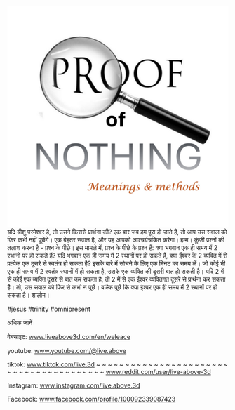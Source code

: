 ![Video cover image](../cover.jpg)
यदि यीशु परमेश्वर है, तो उसने किससे प्रार्थना की?
एक बार जब हम पूरा हो जाते हैं, तो आप उस सवाल को फिर कभी नहीं पूछेंगे।
एक बेहतर सवाल है, और यह आपको आश्चर्यचकित करेगा।
हम्म।
कुंजी प्रश्नों की तलाश करना है - प्रश्न के पीछे।
इस मामले में, प्रश्न के पीछे के प्रश्न हैं:
क्या भगवान एक ही समय में 2 स्थानों पर हो सकते हैं?
यदि भगवान एक ही समय में 2 स्थानों पर हो सकते हैं,
क्या ईश्वर के 2 व्यक्ति में से प्रत्येक एक दूसरे से स्वतंत्र हो सकता है?
इसके बारे में सोचने के लिए एक मिनट का समय लें।
जो कोई भी एक ही समय में 2 स्वतंत्र स्थानों में हो सकता है, उसके एक व्यक्ति की दूसरी बात हो सकती है।
यदि 2 में से कोई एक व्यक्ति दूसरे से बात कर सकता है, तो 2 में से एक ईश्वर व्यक्तिगत दूसरे से प्रार्थना कर सकता है।
तो, उस सवाल को फिर से कभी न पूछें।
बल्कि पूछें कि क्या ईश्वर एक ही समय में 2 स्थानों पर हो सकता है।
शालोम।


#jesus #trinity #omnipresent


अधिक जानें

वेबसाइट: www.liveabove3d.com/en/weleace

youtube: www.youtube.com/@live.above

tiktok: www.tiktok.com/live.3d ~ ~ ~ ~ ~ ~ ~ ~ ~ ~ ~ ~ ~ ~ ~ ~ ~ ~ ~ ~ ~ ~ ~ ~ ~ ~ ~ ~ ~ ~ ~ ~ ~ ~ ~ ~ ~ ~ ~ ~ www.reddit.com/user/live-above-3d

Instagram: www.instagram.com/live.above.3d

Facebook: www.facebook.com/profile/100092339087423

